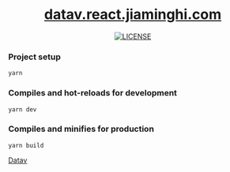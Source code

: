 <h1 align="center"><a href="http://datav.react.jiaminghi.com/">datav.react.jiaminghi.com</a></h1>

<p align="center">
    <a href="https://github.com/jiaming743/datav.jiaminghi.com/blob/master/LICENSE"><img src="https://img.shields.io/github/license/jiaming743/datav.jiaminghi.com.svg" alt="LICENSE" /> </a>
</p>

### Project setup

```shell
yarn
```

### Compiles and hot-reloads for development

```shell
yarn dev
```

### Compiles and minifies for production

```shell
yarn build
```

[Datav](https://github.com/DataV-Team/DataV-React)
